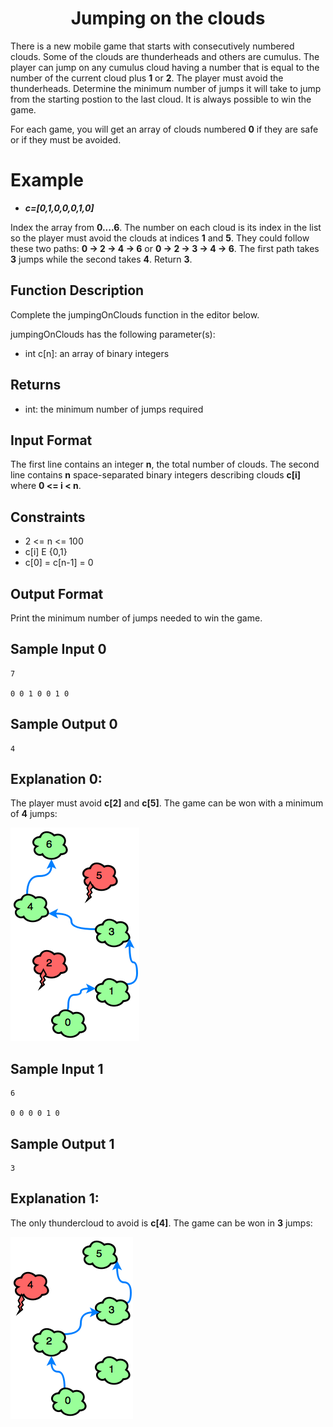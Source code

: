 <h1 align="center">Jumping on the clouds</h1>

There is a new mobile game that starts with consecutively numbered clouds. Some of the clouds are thunderheads and others are cumulus. The player can jump on any cumulus cloud having a number that is equal to the number of the current cloud plus **1** or **2**. The player must avoid the thunderheads. Determine the minimum number of jumps it will take to jump from the starting postion to the last cloud. It is always possible to win the game.

For each game, you will get an array of clouds numbered **0** if they are safe or  if they must be avoided.

# Example

- ***c=[0,1,0,0,0,1,0]***

Index the array from **0....6**. The number on each cloud is its index in the list so the player must avoid the clouds at indices **1** and **5**. They could follow these two paths: **0 → 2 → 4 → 6** or **0 → 2 → 3 → 4 → 6**. The first path takes **3** jumps while the second takes **4**. Return **3**.

## Function Description

Complete the jumpingOnClouds function in the editor below.

jumpingOnClouds has the following parameter(s):


- int c[n]: an array of binary integers


## Returns

- int: the minimum number of jumps required


## Input Format

The first line contains an integer **n**, the total number of clouds. The second line contains **n** space-separated binary integers describing clouds **c[i]** where **0 <= i < n**.


## Constraints
- 2 <= n <= 100
- c[i] E {0,1}
- c[0] = c[n-1] = 0


## Output Format

Print the minimum number of jumps needed to win the game.

## Sample Input 0

    7

    0 0 1 0 0 1 0


## Sample Output 0

    4


## Explanation 0:

The player must avoid **c[2]** and **c[5]**. The game can be won with a minimum of **4** jumps:

<img src="rsc/jump1.png" alt="jumping on the clouds example 1">


## Sample Input 1

    6

    0 0 0 0 1 0


## Sample Output 1

    3


## Explanation 1:

The only thundercloud to avoid is **c[4]**. The game can be won in **3** jumps:

<img src="rsc/jump2.png" alt="jumping on the clouds example 2">
